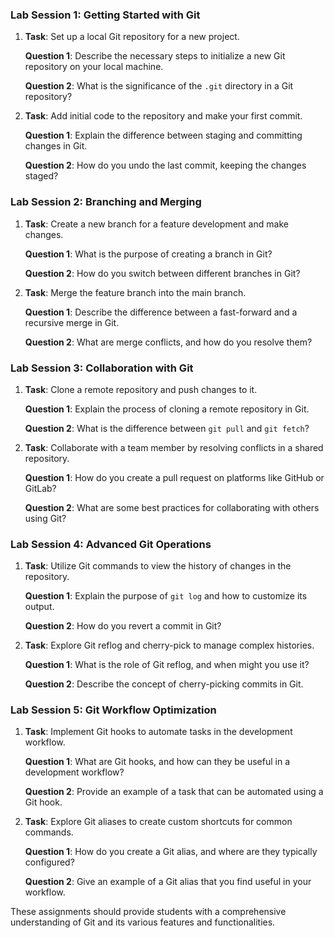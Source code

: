 ### Lab Session 1: Getting Started with Git

1. **Task**: Set up a local Git repository for a new project.
   
   **Question 1**: Describe the necessary steps to initialize a new Git repository on your local machine.

   **Question 2**: What is the significance of the `.git` directory in a Git repository?

2. **Task**: Add initial code to the repository and make your first commit.
   
   **Question 1**: Explain the difference between staging and committing changes in Git.

   **Question 2**: How do you undo the last commit, keeping the changes staged?

### Lab Session 2: Branching and Merging

1. **Task**: Create a new branch for a feature development and make changes.
   
   **Question 1**: What is the purpose of creating a branch in Git?

   **Question 2**: How do you switch between different branches in Git?

2. **Task**: Merge the feature branch into the main branch.
   
   **Question 1**: Describe the difference between a fast-forward and a recursive merge in Git.

   **Question 2**: What are merge conflicts, and how do you resolve them?

### Lab Session 3: Collaboration with Git

1. **Task**: Clone a remote repository and push changes to it.
   
   **Question 1**: Explain the process of cloning a remote repository in Git.

   **Question 2**: What is the difference between `git pull` and `git fetch`?

2. **Task**: Collaborate with a team member by resolving conflicts in a shared repository.
   
   **Question 1**: How do you create a pull request on platforms like GitHub or GitLab?

   **Question 2**: What are some best practices for collaborating with others using Git?

### Lab Session 4: Advanced Git Operations

1. **Task**: Utilize Git commands to view the history of changes in the repository.
   
   **Question 1**: Explain the purpose of `git log` and how to customize its output.

   **Question 2**: How do you revert a commit in Git?

2. **Task**: Explore Git reflog and cherry-pick to manage complex histories.
   
   **Question 1**: What is the role of Git reflog, and when might you use it?

   **Question 2**: Describe the concept of cherry-picking commits in Git.

### Lab Session 5: Git Workflow Optimization

1. **Task**: Implement Git hooks to automate tasks in the development workflow.
   
   **Question 1**: What are Git hooks, and how can they be useful in a development workflow?

   **Question 2**: Provide an example of a task that can be automated using a Git hook.

2. **Task**: Explore Git aliases to create custom shortcuts for common commands.
   
   **Question 1**: How do you create a Git alias, and where are they typically configured?

   **Question 2**: Give an example of a Git alias that you find useful in your workflow.

These assignments should provide students with a comprehensive understanding of Git and its various features and functionalities.